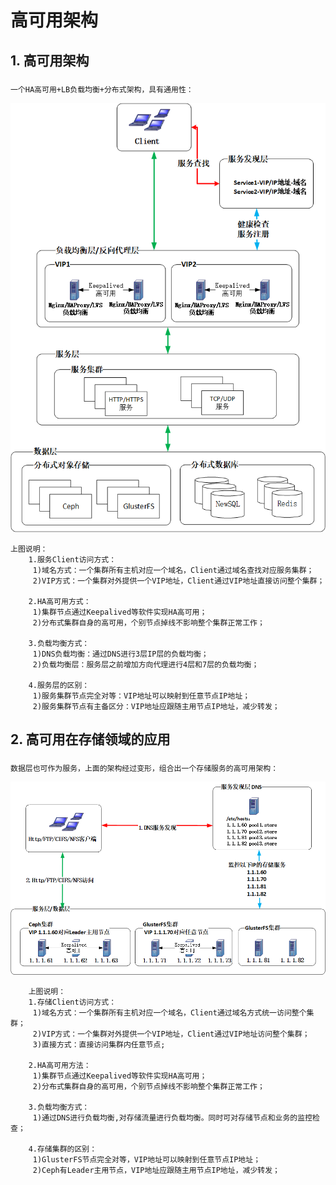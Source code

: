 
# 高可用架构


## 1. 高可用架构

### 
    一个HA高可用+LB负载均衡+分布式架构，具有通用性：
![image](https://github.com/larkguo/Architecture/blob/master/HA/data/HA.png)

    上图说明：
		1.服务Client访问方式：
		 1)域名方式：一个集群所有主机对应一个域名，Client通过域名查找对应服务集群；
		 2)VIP方式：一个集群对外提供一个VIP地址，Client通过VIP地址直接访问整个集群；

		2.HA高可用方式：
		 1)集群节点通过Keepalived等软件实现HA高可用；
		 2)分布式集群自身的高可用，个别节点掉线不影响整个集群正常工作；

		3.负载均衡方式：
		 1)DNS负载均衡：通过DNS进行3层IP层的负载均衡；
		 2)负载均衡层：服务层之前增加方向代理进行4层和7层的负载均衡；

		4.服务层的区别：
		 1)服务集群节点完全对等：VIP地址可以映射到任意节点IP地址；
		 2)服务集群节点有主备区分：VIP地址应跟随主用节点IP地址，减少转发；
 
## 2. 高可用在存储领域的应用

###
    数据层也可作为服务，上面的架构经过变形，组合出一个存储服务的高可用架构：
![image](https://github.com/larkguo/Architecture/blob/master/HA/data/store.png)

		上图说明：
		1.存储Client访问方式：
		 1)域名方式：一个集群所有主机对应一个域名，Client通过域名方式统一访问整个集群；
		 2)VIP方式：一个集群对外提供一个VIP地址，Client通过VIP地址访问整个集群；
		 3)直接方式：直接访问集群内任意节点;

		2.HA高可用方法：
		 1)集群节点通过Keepalived等软件实现HA高可用；
		 2)分布式集群自身的高可用，个别节点掉线不影响整个集群正常工作；

		3.负载均衡方式：
		 1)通过DNS进行负载均衡,对存储流量进行负载均衡。同时可对存储节点和业务的监控检查；

		4.存储集群的区别：
		 1)GlusterFS节点完全对等，VIP地址可以映射到任意节点IP地址；
		 2)Ceph有Leader主用节点，VIP地址应跟随主用节点IP地址，减少转发；
 
